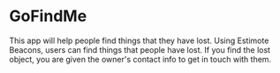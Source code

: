 # GoFindMe
This app will help people find things that they have lost. Using Estimote Beacons, users can find things that people have lost. If you find the lost object, you are given the owner's contact info to get in touch with them.
